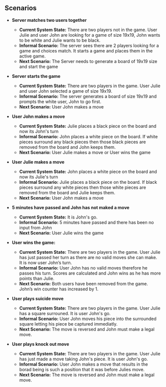 ## Scenarios

- **Server matches two users together**
  - **Current System State:**
    There are two players not in the game. User Julie and user John are looking for a game of size 19x19, John wants to be white and Julie wants to be black.
  - **Informal Scenario:**
    The server sees there are 2 players looking for a game and choices match. It starts a game and places them in the active game.
  - **Next Scenario:**
    The Server needs to generate a board of 19x19 size and start the game

- **Server starts the game**
  - **Current System State:**
    There are two players in the game. User Julie and user John selected a game of size 19x19.
  - **Informal Scenario:**
    The server generates a board of size 19x19 and prompts the white user, John to go first.
  - **Next Scenario:**
    User John makes a move

- **User John makes a move**
  - **Current System State:**
    Julie places a black piece on the board and now its John's turn
  - **Informal Scenario:**
    John places a white piece on the board. If white pieces surround any black pieces then those black pieces are removed from the board and John keeps them.
  - **Next Scenario:**
    User Julie makes a move or User wins the game
    
- **User Julie makes a move**
  - **Current System State:**
    John places a white piece on the board and now its Julie's turn
  - **Informal Scenario:**
    Julie places a black piece on the board. If black pieces surround any white pieces then those white pieces are removed from the board and Julie keeps them.
  - **Next Scenario:**
    User John makes a move

- **5 minutes have passed and John has not maked a move**
  - **Current System State:**
    It is John's go.
  - **Informal Scenario:**
    5 minutes have passed and there has been no input from John
  - **Next Scenario:**
    User Julie wins the game

- **User wins the game:**
  - **Current System State:**
    There are two players in the game. User Julie has just passed her turn as there are no valid moves she can make. It is now user John’s turn.
  - **Informal Scenario:**
    User John has no valid moves therefore he passes his turn. Scores are calculated and John wins as he has more points than Julie.
  - **Next Scenario:**
    Both users have been removed from the game. John’s win counter has increased by 1.

- **User plays suicide move**
  - **Current System State:**
    There are two players in the game. User Julie has a square surrouned. It is user John's go.
  - **Informal Scenario:**
    User John moves his piece into the surrounded square letting his piece be captured immediatly. 
  - **Next Scenario:**
    The move is reversed and John must make a legal move.

- **User plays knock out move**
  - **Current System State:**
    There are two players in the game. User Julie has just made a move taking John's piece. It is user John's go.
  - **Informal Scenario:**
    User John makes a move that results in the borad being is such a position that it was before Julies move. 
  - **Next Scenario:**
    The move is reversed and John must make a legal move.



